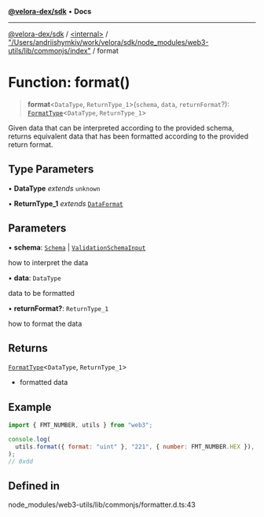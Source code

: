 [**@velora-dex/sdk**](../../../../README.md) • **Docs**

***

[@velora-dex/sdk](../../../../globals.md) / [\<internal\>](../../../README.md) / ["/Users/andriishymkiv/work/velora/sdk/node\_modules/web3-utils/lib/commonjs/index"](../README.md) / format

# Function: format()

> **format**\<`DataType`, `ReturnType_1`\>(`schema`, `data`, `returnFormat`?): [`FormatType`](../../../type-aliases/FormatType.md)\<`DataType`, `ReturnType_1`\>

Given data that can be interpreted according to the provided schema, returns equivalent data that has been formatted
according to the provided return format.

## Type Parameters

• **DataType** *extends* `unknown`

• **ReturnType_1** *extends* [`DataFormat`](../../../type-aliases/DataFormat.md)

## Parameters

• **schema**: [`Schema`](../../../type-aliases/Schema.md) \| [`ValidationSchemaInput`](../../../type-aliases/ValidationSchemaInput.md)

how to interpret the data

• **data**: `DataType`

data to be formatted

• **returnFormat?**: `ReturnType_1`

how to format the data

## Returns

[`FormatType`](../../../type-aliases/FormatType.md)\<`DataType`, `ReturnType_1`\>

- formatted data

## Example

```js
import { FMT_NUMBER, utils } from "web3";

console.log(
  utils.format({ format: "uint" }, "221", { number: FMT_NUMBER.HEX }),
);
// 0xdd
```

## Defined in

node\_modules/web3-utils/lib/commonjs/formatter.d.ts:43
